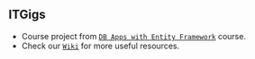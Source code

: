 ## ITGigs
- Course project from [`DB Apps with Entity Framework`](https://github.com/BaiGanio/PU-DB-Apps-with-EF) course.
- Check our [`Wiki`](https://github.com/BaiGanio/ITGigs/wiki) for more useful resources.
